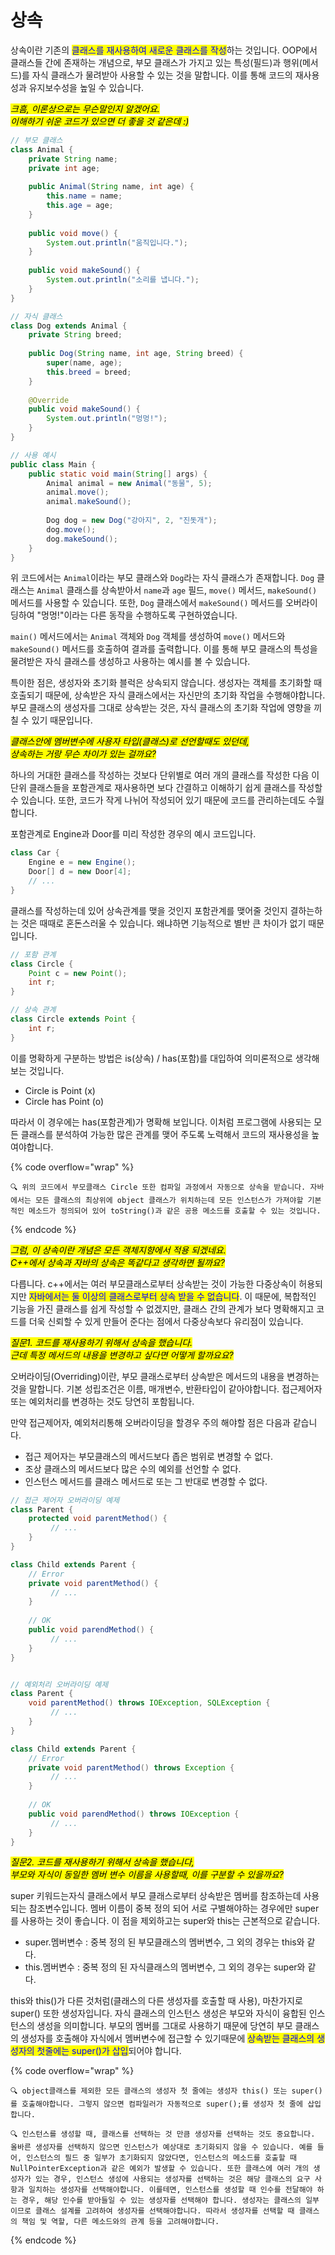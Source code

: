 # 상속

상속이란 기존의 <mark style="color:blue;">클래스를 재사용하여 새로운 클래스를 작성</mark>하는 것입니다. OOP에서 클래스들 간에 존재하는 개념으로, 부모 클래스가 가지고 있는 특성(필드)과 행위(메서드)를 자식 클래스가 물려받아 사용할 수 있는 것을 말합니다. 이를 통해 코드의 재사용성과 유지보수성을 높일 수 있습니다.





_<mark style="background-color:yellow;">크흠, 이론상으로는 무슨말인지 알겠어요.</mark>_\
_<mark style="background-color:yellow;">이해하기 쉬운 코드가 있으면 더 좋을 것 같은데 :)</mark>_

```java
// 부모 클래스
class Animal {
    private String name;
    private int age;
    
    public Animal(String name, int age) {
        this.name = name;
        this.age = age;
    }
    
    public void move() {
        System.out.println("움직입니다.");
    }
    
    public void makeSound() {
        System.out.println("소리를 냅니다.");
    }
}

// 자식 클래스
class Dog extends Animal {
    private String breed;
    
    public Dog(String name, int age, String breed) {
        super(name, age);
        this.breed = breed;
    }
    
    @Override
    public void makeSound() {
        System.out.println("멍멍!");
    }
}

// 사용 예시
public class Main {
    public static void main(String[] args) {
        Animal animal = new Animal("동물", 5);
        animal.move();
        animal.makeSound();
        
        Dog dog = new Dog("강아지", 2, "진돗개");
        dog.move();
        dog.makeSound();
    }
}

```



위 코드에서는 `Animal`이라는 부모 클래스와 `Dog`라는 자식 클래스가 존재합니다. `Dog` 클래스는 `Animal` 클래스를 상속받아서 `name`과 `age` 필드, `move()` 메서드, `makeSound()` 메서드를 사용할 수 있습니다. 또한, `Dog` 클래스에서 `makeSound()` 메서드를 오버라이딩하여 "멍멍!"이라는 다른 동작을 수행하도록 구현하였습니다.



`main()` 메서드에서는 `Animal` 객체와 `Dog` 객체를 생성하여 `move()` 메서드와 `makeSound()` 메서드를 호출하여 결과를 출력합니다. 이를 통해 부모 클래스의 특성을 물려받은 자식 클래스를 생성하고 사용하는 예시를 볼 수 있습니다.



특이한 점은, 생성자와 초기화 블럭은 상속되지 않습니다. 생성자는 객체를 초기화할 때 호출되기 때문에, 상속받은 자식 클래스에서는 자신만의 초기화 작업을 수행해야합니다. 부모 클래스의 생성자를 그대로 상속받는 것은, 자식 클래스의 초기화 작업에 영향을 끼칠 수 있기 때문입니다.







_<mark style="background-color:yellow;">클래스안에 멤버변수에 사용자 타입(클래스)로 선언할때도 있던데,</mark>_\
_<mark style="background-color:yellow;">상속하는 거랑 무슨 차이가 있는 걸까요?</mark>_

하나의 거대한 클래스를 작성하는 것보다 단위별로 여러 개의 클래스를 작성한 다음 이 단위 클래스들을 포함관계로 재사용하면 보다 간결하고 이해하기 쉽게 클래스를 작성할 수 있습니다. 또한, 코드가 작게 나뉘어 작성되어 있기 때문에 코드를 관리하는데도 수월합니다.



포함관계로 Engine과 Door를 미리 작성한 경우의 예시 코드입니다.

```java
class Car {
    Engine e = new Engine();
    Door[] d = new Door[4];
    // ...
}
```



클래스를 작성하는데 있어 상속관계를 맺을 것인지 포함관계를 맺어줄 것인지 결하는하는 것은 때때로 혼돈스러울 수 있습니다. 왜냐하면 기능적으로 별반 큰 차이가 없기 때문입니다.

```java
// 포함 관계
class Circle {
    Point c = new Point();
    int r;
}

// 상속 관계
class Circle extends Point {
    int r;
}
```



이를 명확하게 구분하는 방법은 is(상속) / has(포함)를 대입하여 의미론적으로 생각해보는  것입니다.

* Circle is Point (x)
* Circle has Point (o)



따라서 이 경우에는 has(포함관계)가 명확해 보입니다. 이처럼 프로그램에 사용되는 모든 클래스를 분석하여 가능한 많은 관계를 맺어 주도록 노력해서 코드의 재사용성을 높여야합니다.

{% code overflow="wrap" %}
```
🔍 위의 코드에서 부모클래스 Circle 또한 컴파일 과정에서 자동으로 상속을 받습니다. 자바에서는 모든 클래스의 최상위에 object 클래스가 위치하는데 모든 인스턴스가 가져야할 기본적인 메소드가 정의되어 있어 toString()과 같은 공용 메소드를 호출할 수 있는 것입니다.
```
{% endcode %}







_<mark style="background-color:yellow;">그럼, 이 상속이란 개념은 모든 객체지향에서 적용 되겠네요.</mark>_\
_<mark style="background-color:yellow;">C++에서 상속과 자바의 상속은 똑같다고 생각하면 될까요?</mark>_

다릅니다. c++에서는 여러 부모클래스로부터 상속받는 것이 가능한 다중상속이 허용되지만 <mark style="color:blue;">자바에서는 둘 이상의 클래스로부터 상속 받을 수 없습니다</mark>. 이  때문에, 복합적인 기능을 가진 클래스를 쉽게 작성할 수 없겠지만, 클래스 간의 관계가 보다 명확해지고 코드를 더욱 신뢰할 수 있게 만들어 준다는 점에서 다중상속보다 유리점이 있습니다.







_<mark style="background-color:yellow;">질문1. 코드를 재사용하기 위해서 상속을 했습니다.</mark>_\
_<mark style="background-color:yellow;">근데 특정 메서드의 내용을 변경하고 싶다면 어떻게 할까요요?</mark>_

오버라이딩(Overriding)이란, 부모 클래스로부터 상속받은 메서드의 내용을 변경하는 것을 말합니다. 기본 성립조건은 이름, 매개변수, 반환타입이 같아야합니다. 접근제어자 또는 예외처리를 변경하는 것도 당연히 포함됩니다.



만약 접근제어자, 예외처리통해 오버라이딩을 할경우 주의 해야할 점은 다음과 같습니다.

* 접근 제어자는 부모클래스의 메서드보다 좁은 범위로 변경할 수 없다.
* 조상 클래스의 메서드보다 많은 수의 예외를 선언할 수 없다.
* 인스턴스 메서드를 클래스 메서드로 또는 그 반대로 변경할 수 없다.

```java
// 접근 제어자 오버라이딩 예제
class Parent {
    protected void parentMethod() {
         // ...   
    }
}

class Child extends Parent {
    // Error
    private void parentMethod() {
         // ...   
    }
    
    // OK
    public void parendMethod() {
         // ...   
    }
}


// 예외처리 오버라이딩 예제
class Parent {
    void parentMethod() throws IOException, SQLException {
         // ...   
    }
}

class Child extends Parent {
    // Error
    private void parentMethod() throws Exception {
         // ...   
    }
    
    // OK
    public void parendMethod() throws IOException {
         // ...   
    }
}

```







_<mark style="background-color:yellow;">질문2. 코드를 재사용하기 위해서 상속을 했습니다,</mark>_\
_<mark style="background-color:yellow;">부모와 자식이 동일한 멤버 변수 이름을 사용할때, 이를 구분할 수 있을까요?</mark>_

super 키워드는자식 클래스에서 부모 클래스로부터 상속받은 멤버를 참조하는데 사용되는 참조변수입니다. 멤버 이름이 중복 정의 되어 서로 구별해야하는 경우에만 super를 사용하는 것이 좋습니다. 이 점을 제외하고는 super와 this는 근본적으로 같습니다.

* super.멤버변수 : 중복 정의 된 부모클래스의 멤버변수, 그 외의 경우는 this와 같다.
* this.멤버변수 : 중복 정의 된 자식클래스의 멤버변수, 그 외의 경우는 super와 같다.



this와 this()가 다른 것처럼(클래스의 다른 생성자를 호출할 때 사용), 마찬가지로 super() 또한 생성자입니다. 자식 클래스의 인스턴스 생성은 부모와 자식이 융합된 인스턴스의 생성을 의미합니다. 부모의 멤버를 그대로 사용하기 때문에 당연히 부모 클래스의 생성자를 호출해야 자식에서 멤버변수에 접근할 수 있기때문에 <mark style="color:blue;">상속받는 클래스의 생성자의 첫줄에는 super()가 삽입</mark>되어야 합니다.

{% code overflow="wrap" %}
```
🔍 object클래스를 제외한 모든 클래스의 생성자 첫 줄에는 생성자 this() 또는 super()를 호출해야합니다. 그렇지 않으면 컴파일러가 자동적으로 super();를 생성자 첫 줄에 삽입합니다.

🔍 인스턴스를 생성할 때, 클래스를 선택하는 것 만큼 생성자를 선택하는 것도 중요합니다. 올바른 생성자를 선택하지 않으면 인스턴스가 예상대로 초기화되지 않을 수 있습니다. 예를 들어, 인스턴스의 필드 중 일부가 초기화되지 않았다면, 인스턴스의 메소드를 호출할 때 NullPointerException과 같은 예외가 발생할 수 있습니다. 또한 클래스에 여러 개의 생성자가 있는 경우, 인스턴스 생성에 사용되는 생성자를 선택하는 것은 해당 클래스의 요구 사항과 일치하는 생성자를 선택해야합니다. 이를테면, 인스턴스를 생성할 때 인수를 전달해야 하는 경우, 해당 인수를 받아들일 수 있는 생성자를 선택해야 합니다. 생성자는 클래스의 일부이므로 클래스 설계를 고려하여 생성자를 선택해야합니다. 따라서 생성자를 선택할 때 클래스의 책임 및 역할, 다른 메소드와의 관계 등을 고려해야합니다.
```
{% endcode %}

